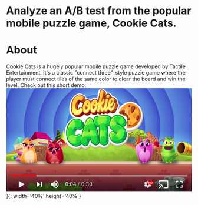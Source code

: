 # Analyze an A/B test from the popular mobile puzzle game, Cookie Cats.

# About

Cookie Cats is a hugely popular mobile puzzle game developed by Tactile Entertainment. It's a classic "connect three"-style puzzle game where the player must connect tiles of the same color to clear the board and win the level. Check out this short demo:
[![video](img/cookie_cats_video.jpeg)](https://www.youtube.com/watch?v=GaP5f0jVTWE&ab_channel=TactileGames)]{: width='40%' height='40%'}
